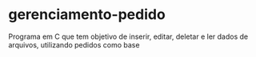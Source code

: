# gerenciamento-pedido
Programa em C que tem objetivo de inserir, editar, deletar e ler dados de arquivos, utilizando pedidos como base
